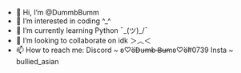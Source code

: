 - 👋 Hi, I’m @DummbBumm
- 👀 I’m interested in coding ^_^ 
- 🌱 I’m currently learning Python ¯\_(ツ)_/¯
- 💞️ I’m looking to collaborate on idk ＞︿＜
- 📫 How to reach me: Discord ~ ʚ♡⃛ɞD̶u̶m̶b ̶B̶u̶̶̶mʚ♡⃛ɞ#0739
                       Insta ~ bullied_asian

<!---
DummbBumm/DummbBumm is a ✨ special ✨ repository because its `README.md` (this file) appears on your GitHub profile.
You can click the Preview link to take a look at your changes.
--->
